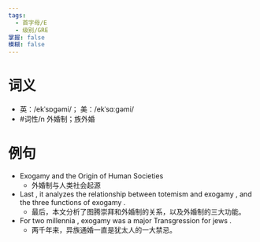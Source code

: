 ```yaml
---
tags:
  - 首字母/E
  - 级别/GRE
掌握: false
模糊: false
---
```

# 词义
- 英：/ekˈsɒɡəmi/； 美：/ekˈsɑːɡəmi/
- #词性/n  外婚制；族外婚
# 例句
- Exogamy and the Origin of Human Societies
	- 外婚制与人类社会起源
- Last , it analyzes the relationship between totemism and exogamy , and the three functions of exogamy .
	- 最后，本文分析了图腾崇拜和外婚制的关系，以及外婚制的三大功能。
- For two millennia , exogamy was a major Transgression for jews .
	- 两千年来，异族通婚一直是犹太人的一大禁忌。
